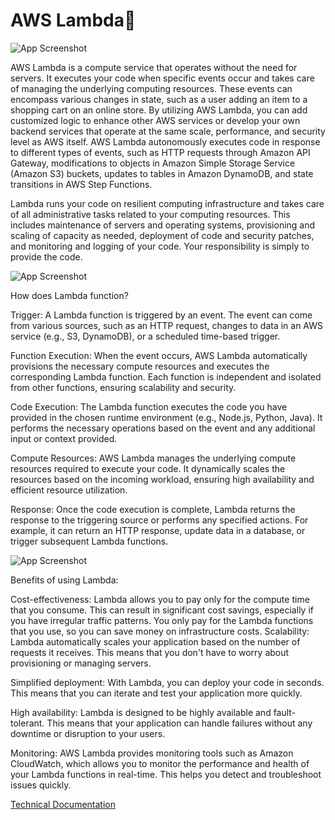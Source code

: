 # AWS Lambda👋

![App Screenshot](https://drive.google.com/uc?export=view&id=1P8T9D5CDwBAkHmjizKKNx03h2eIJjLEG)

AWS Lambda is a compute service that operates without the need for servers. It executes your code when specific events occur and takes care of managing the underlying computing resources. These events can encompass various changes in state, such as a user adding an item to a shopping cart on an online store. By utilizing AWS Lambda, you can add customized logic to enhance other AWS services or develop your own backend services that operate at the same scale, performance, and security level as AWS itself. AWS Lambda autonomously executes code in response to different types of events, such as HTTP requests through Amazon API Gateway, modifications to objects in Amazon Simple Storage Service (Amazon S3) buckets, updates to tables in Amazon DynamoDB, and state transitions in AWS Step Functions.

Lambda runs your code on resilient computing infrastructure and takes care of all administrative tasks related to your computing resources. This includes maintenance of servers and operating systems, provisioning and scaling of capacity as needed, deployment of code and security patches, and monitoring and logging of your code. Your responsibility is simply to provide the code.



![App Screenshot](https://drive.google.com/uc?export=view&id=1JxAUYkkbTpvajXlf3I5LTmHiig65FWRH)


How does Lambda function?

Trigger: A Lambda function is triggered by an event. The event can come from various sources, such as an HTTP request, changes to data in an AWS service (e.g., S3, DynamoDB), or a scheduled time-based trigger.

Function Execution: When the event occurs, AWS Lambda automatically provisions the necessary compute resources and executes the corresponding Lambda function. Each function is independent and isolated from other functions, ensuring scalability and security.

Code Execution: The Lambda function executes the code you have provided in the chosen runtime environment (e.g., Node.js, Python, Java). It performs the necessary operations based on the event and any additional input or context provided.

Compute Resources: AWS Lambda manages the underlying compute resources required to execute your code. It dynamically scales the resources based on the incoming workload, ensuring high availability and efficient resource utilization.

Response: Once the code execution is complete, Lambda returns the response to the triggering source or performs any specified actions. For example, it can return an HTTP response, update data in a database, or trigger subsequent Lambda functions.


![App Screenshot](https://drive.google.com/uc?export=view&id=1SAbg1PGvZZ4W6wH_y1O03DEyGs0LBamX)

Benefits of using Lambda:

Cost-effectiveness: Lambda allows you to pay only for the compute time that you consume. This can result in significant cost savings, especially if you have irregular traffic patterns. 
You only pay for the Lambda functions that you use, so you can save money on infrastructure costs.
Scalability: Lambda automatically scales your application based on the number of requests it receives. This means that you don't have to worry about provisioning or managing servers.

Simplified deployment: With Lambda, you can deploy your code in seconds. This means that you can iterate and test your application more quickly.

High availability: Lambda is designed to be highly available and fault-tolerant. This means that your application can handle failures without any downtime or disruption to your users.

Monitoring: AWS Lambda provides monitoring tools such as Amazon CloudWatch, which allows you to monitor the performance and health of your Lambda functions in real-time. This helps you detect and troubleshoot issues quickly.


[Technical Documentation](https://tinyurl.com/lambdatech1)
